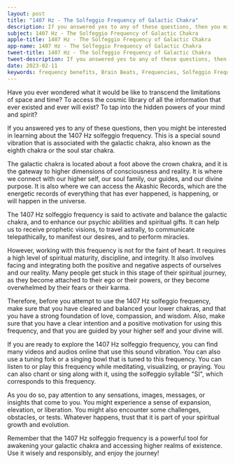 ```yaml
---
layout: post
title: "1407 Hz - The Solfeggio Frequency of Galactic Chakra"
description: If you answered yes to any of these questions, then you might be interested in learning about the 1407 Hz solfeggio frequency. This is a special sound vibration that is associated with the galactic chakra, also known as the eighth chakra or the soul star chakra.
subject: 1407 Hz - The Solfeggio Frequency of Galactic Chakra
apple-title: 1407 Hz - The Solfeggio Frequency of Galactic Chakra
app-name: 1407 Hz - The Solfeggio Frequency of Galactic Chakra
tweet-title: 1407 Hz - The Solfeggio Frequency of Galactic Chakra
tweet-description: If you answered yes to any of these questions, then you might be interested in learning about the 1407 Hz solfeggio frequency. This is a special sound vibration that is associated with the galactic chakra, also known as the eighth chakra or the soul star chakra.
date: 2023-02-11
keywords: frequency benefits, Brain Beats, Frequencies, Solfeggio Frequency, galactic chakra, 1407 Hz, brainwave entrainment, sound therapy, 1407 Hz frequency benefits
---
```


Have you ever wondered what it would be like to transcend the limitations of space and time? To access the cosmic library of all the information that ever existed and ever will exist? To tap into the hidden powers of your mind and spirit?

If you answered yes to any of these questions, then you might be interested in learning about the 1407 Hz solfeggio frequency. This is a special sound vibration that is associated with the galactic chakra, also known as the eighth chakra or the soul star chakra.

The galactic chakra is located about a foot above the crown chakra, and it is the gateway to higher dimensions of consciousness and reality. It is where we connect with our higher self, our soul family, our guides, and our divine purpose. It is also where we can access the Akashic Records, which are the energetic records of everything that has ever happened, is happening, or will happen in the universe.

The 1407 Hz solfeggio frequency is said to activate and balance the galactic chakra, and to enhance our psychic abilities and spiritual gifts. It can help us to receive prophetic visions, to travel astrally, to communicate telepathically, to manifest our desires, and to perform miracles.

However, working with this frequency is not for the faint of heart. It requires a high level of spiritual maturity, discipline, and integrity. It also involves facing and integrating both the positive and negative aspects of ourselves and our reality. Many people get stuck in this stage of their spiritual journey, as they become attached to their ego or their powers, or they become overwhelmed by their fears or their karma.

Therefore, before you attempt to use the 1407 Hz solfeggio frequency, make sure that you have cleared and balanced your lower chakras, and that you have a strong foundation of love, compassion, and wisdom. Also, make sure that you have a clear intention and a positive motivation for using this frequency, and that you are guided by your higher self and your divine will.

If you are ready to explore the 1407 Hz solfeggio frequency, you can find many videos and audios online that use this sound vibration. You can also use a tuning fork or a singing bowl that is tuned to this frequency. You can listen to or play this frequency while meditating, visualizing, or praying. You can also chant or sing along with it, using the solfeggio syllable "SI", which corresponds to this frequency.

As you do so, pay attention to any sensations, images, messages, or insights that come to you. You might experience a sense of expansion, elevation, or liberation. You might also encounter some challenges, obstacles, or tests. Whatever happens, trust that it is part of your spiritual growth and evolution.

Remember that the 1407 Hz solfeggio frequency is a powerful tool for awakening your galactic chakra and accessing higher realms of existence. Use it wisely and responsibly, and enjoy the journey!